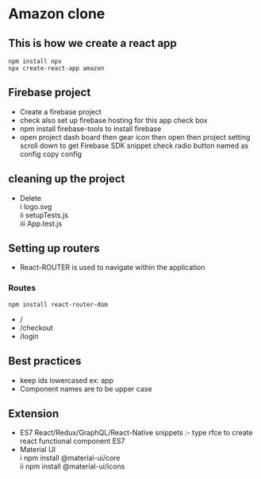 # Amazon clone

## This is how we create a react app

```
npm install npx
npx create-react-app amazon

```

## Firebase project

   * Create a firebase project  
   * check also set up firebase hosting for this app check box
   * npm install firebase-tools to install firebase
   * open project dash board then gear icon then open then project setting scroll down to get Firebase 
   SDK snippet check radio button named as config copy config
   
## cleaning up the project

   * Delete  
         i logo.svg  
         ii setupTests.js  
         iii App.test.js 

## Setting up routers
   * React-ROUTER is used to navigate within the application

### Routes
   ```
   npm install react-router-dom
   ```
   * /
   * /checkout
   * /login
   

## Best practices
* keep ids lowercased ex: app
* Component names are to be upper case

## Extension
* ES7 React/Redux/GraphQL/React-Native snippets :- type rfce to create react functional component ES7
* Material UI  
 i npm install @material-ui/core  
 ii npm install @material-ui/icons  